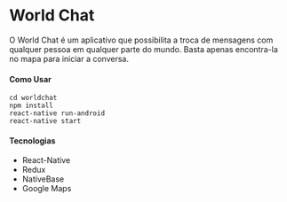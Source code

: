 # World Chat

O World Chat é um aplicativo que possibilita a troca de mensagens com qualquer pessoa em qualquer parte do mundo. Basta apenas encontra-la no mapa para iniciar a conversa.

#### Como Usar
```
cd worldchat
npm install
react-native run-android
react-native start
```

#### Tecnologias
- React-Native
- Redux
- NativeBase
- Google Maps
